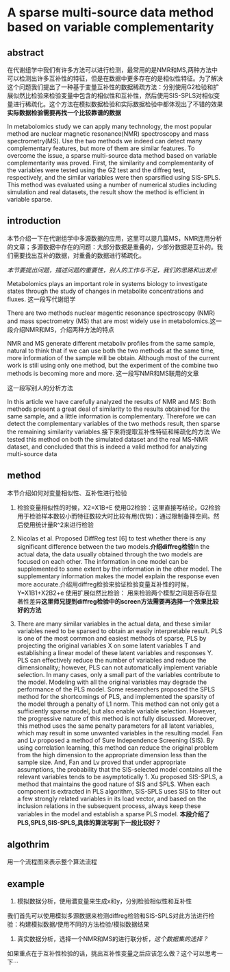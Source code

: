 # A sparse multi-source data method based on variable complementarity

## abstract

在代谢组学中我们有许多方法可以进行检测，最常用的是NMR和MS,两种方法中可以检测出许多互补性的特征，但是在数据中更多存在的是相似性特征。为了解决这个问题我们提出了一种基于变量互补性的数据稀疏方法：分别使用G2检验和扩展似然比检验来检验变量中包含的相似性和互补性，然后使用SIS-SPLS对相似变量进行稀疏化。这个方法在模拟数据检验和实际数据检验中都体现出了不错的效果**实际数据检验需要再找一个比较靠谱的数据**

In metabolomics study we can apply many technology, the most popular method are nuclear magnetic resonance(NMR) spectroscopy and mass spectrometry(MS). Use the two methods we indeed can detect many complementary features, but more of them are similar features. To overcome the issue, a sparse multi-source data method based on variable complementarity was proved. First, the similarity and complementarity of the variables were tested using the G2 test and the diffreg test, respectively, and the similar variables were then sparsified using SIS-SPLS. This method was evaluated using a number of numerical studies including simulation and real datasets, the result show the method is efficient in variable sparse.

## introduction

本节介绍一下在代谢组学中多源数据的应用，这里可以提几篇MS，NMR连用分析的文章；多源数据中存在的问题：大部分数据是重叠的，少部分数据是互补的。我们需要找出互补的数据，对重叠的数据进行稀疏化。

*本节要提出问题，描述问题的重要性，别人的工作与不足，我们的思路和出发点*

Metabolomics plays an important role in systems biology to investigate states through the study of changes in metabolite concentrations and fluxes. 这一段写代谢组学

There are two methods nuclear magentic resonance spectroscopy (NMR) and mass spectrometry (MS) that are most widely use in metabolomics.这一段介绍NMR和MS，介绍两种方法的特点

NMR and MS generate different metaboliv profiles from the same sample, natural to think that if we can use both the two methods at the same time, more information of the sample will be obtain. Although most of the current work is still using only one method, but the experiment of the combine two methods is becoming more and more. 这一段写NMR和MS联用的文章

这一段写别人的分析方法

In this article we have carefully analyzed the results of NMR and MS: Both methods present a great deal of similarity to the results obtained for the same sample, and a little information is complementary. Therefore we can detect the complementary variables of the two methods result, then sparse the remaining similarity variables.接下来将提取互补性特征和稀疏化的方法 We tested this method on both the simulated dataset and the real MS-NMR dataset, and concluded that this is indeed a valid method for analyzing multi-source data



## method

本节介绍如何对变量相似性、互补性进行检验

1. 检验变量相似性的时候，X2=X1B+E 使用G2检验：这里直接写结论，G2检验用于检验样本数较小而特征数较大时比较有用(优势)：通过限制备择空间。然后使用统计量R^2来进行检验

1. Nicolas et al. Proposed DiffReg test [6] to test whether there is any significant difference between the two models.**介绍diffreg检验**In the actual data, the data usually obtained through the two models are focused on each other. The information in one model can be supplemented to some extent by the information in the other model. The supplementary information makes the model explain the response even more accurate.介绍用diffreg检验来验证检验变量互补性的时候，Y=X1B1+X2B2+e 使用扩展似然比检验： 用来检验两个模型之间是否存在显著性差异**这里师兄提到diffreg检验中的screen方法需要再选择一个效果比较好的方法**

1. There are many similar variables in the actual data, and these similar variables need to be sparsed to obtain an easily interpretable result. PLS is one of the most common and easiest methods of sparse, PLS by projecting the original variables X on some latent variables T and establishing a linear model of these latent variables and responses Y. PLS can effectively reduce the number of variables and reduce the dimensionality; however, PLS can not automatically implement variable selection. In many cases, only a small part of the variables contribute to the model. Modeling with all the original variables may degrade the performance of the PLS model. Some researchers proposed the SPLS method for the shortcomings of PLS, and implemented the sparsity of the model through a penalty of L1 norm. This method can not only get a sufficiently sparse model, but also enable variable selection. However, the progressive nature of this method is not fully discussed. Moreover, this method uses the same penalty parameters for all latent variables, which may result in some unwanted variables in the resulting model. Fan and Lv proposed a method of Sure Independence Screening (SIS). By using correlation learning, this method can reduce the original problem from the high dimension to the appropriate dimension less than the sample size. And, Fan and Lv proved that under appropriate assumptions, the probability that the SIS-selected model contains all the relevant variables tends to be asymptotically 1. Xu proposed SIS-SPLS, a method that maintains the good nature of SIS and SPLS. When each component is extracted in PLS algorithm, SIS-SPLS uses SIS to filter out a few strongly related variables in its load vector, and based on the inclusion relations in the subsequent process, always keep these variables in the model and establish a sparse PLS model. **本段介绍了PLS,SPLS,SIS-SPLS,具体的算法写到下一段比较好？**

## algothrim

用一个流程图来表示整个算法流程

## example

1. 模拟数据分析，使用潜变量来生成x和y，分别检验相似性和互补性

我们首先可以使用模拟多源数据来检测diffreg检验和SIS-SPLS对此方法进行检验：构建模拟数据/使用不同的方法检验/模拟数据结果

1. 真实数据分析，选择一个NMR和MS的进行联分析，*这个数据集的选择？*

如果重点在于互补性检验的话，挑出互补性变量之后应该怎么做？这个可以思考一下···
